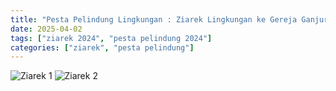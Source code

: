 ```yaml
---
title: "Pesta Pelindung Lingkungan : Ziarek Lingkungan ke Gereja Ganjuran , Gua Maria Tritis"
date: 2025-04-02
tags: ["ziarek 2024", "pesta pelindung 2024"]
categories: ["ziarek", "pesta pelindung"]
---
```


<div class="gallery-grid">
    <img src="/img/IMG-20241130-WA0009.avif" alt="Ziarek 1">
    <img src="/img/IMG-20241130-WA0011.avif" alt="Ziarek 2">
    <!-- ...other images... -->
</div>

